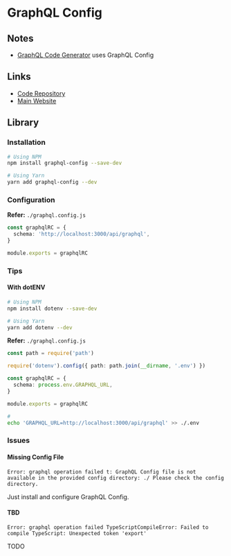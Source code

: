 # GraphQL Config

## Notes

- [GraphQL Code Generator](/graphql/graphql-codegen.md) uses GraphQL Config

## Links

- [Code Repository](https://github.com/kamilkisiela/graphql-config)
- [Main Website](https://graphql-config.com/)

## Library

### Installation

```sh
# Using NPM
npm install graphql-config --save-dev

# Using Yarn
yarn add graphql-config --dev
```

### Configuration

**Refer:** `./graphql.config.js`

```ts
const graphqlRC = {
  schema: 'http://localhost:3000/api/graphql',
}

module.exports = graphqlRC
```

<!--
documents: './src/**/*.{graphql,js,ts,jsx,tsx}'
documents: './src/graphql/**/*.graphql',
-->

### Tips

#### With dotENV

```sh
# Using NPM
npm install dotenv --save-dev

# Using Yarn
yarn add dotenv --dev
```

**Refer:** `./graphql.config.js`

```ts
const path = require('path')

require('dotenv').config({ path: path.join(__dirname, '.env') })

const graphqlRC = {
  schema: process.env.GRAPHQL_URL,
}

module.exports = graphqlRC

```

```sh
#
echo 'GRAPHQL_URL=http://localhost:3000/api/graphql' >> ./.env
```

### Issues

#### Missing Config File

```log
Error: graphql operation failed t: GraphQL Config file is not available in the provided config directory: ./ Please check the config directory.
```

Just install and configure GraphQL Config.

#### TBD

```log
Error: graphql operation failed TypeScriptCompileError: Failed to compile TypeScript: Unexpected token 'export'
```

TODO
